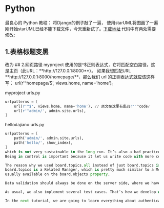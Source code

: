 # Python
最良心的 Python 教程：
将Django的例子敲了一遍， 使用starUML将图画了一遍
刚开始starUML已经不能下载文件，今天重新试了。[下载地址](https://staruml.io/download/releases-v5/StarUML%20Setup%205.0.2.exe)
代码中有两处需要修改:
## 1.表格标题变黑 
<thead class='thead-inverse'>  改为
<thead class="thead-dark">
## 2.网页路径
myproject 使用的是^$正则表达式，它将匹配空白路径，这是主页（此URL：**http://127.0.0.1:8000**）。
如果我想匹配URL **http://127.0.0.1:8000/homepage/**，那么我们 url 的正则表达式就应该这样写：
url(r'^homepage/$', views.home, name='home')。

myproject urls.py
```python
urlpatterns = [
    url(r'^$', views.home, name='home'), // 原文在这里有乱码r''^code/
    url(r'^admin/', admin.site.urls),
]
```
hellodajiano urls.py
```python
urlpatterns = [
    path('admin/', admin.site.urls),
    path('hello/', show_index),
]
which is not very sustainable in the long run. It’s also a bad practice.
Being in control is important because it let us write code with more confidence. 

The reason why we used board.topics.all instead of just board.topics is because 
board.topics is a Related Manager, which is pretty much similar to a Model Manager, 
usually available on the board.objects property.

Data validation should always be done on the server side, where we have full control over the data.

As usual, we also implement several test cases. That’s how we develop with confidence.

In the next tutorial, we are going to learn everything about authentication and how to protect our views and resources.